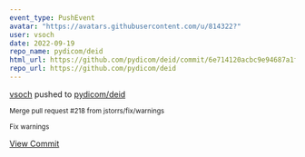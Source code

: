 ```yaml
---
event_type: PushEvent
avatar: "https://avatars.githubusercontent.com/u/814322?"
user: vsoch
date: 2022-09-19
repo_name: pydicom/deid
html_url: https://github.com/pydicom/deid/commit/6e714120acbc9e94687a1fbda25ec51ef00500cd
repo_url: https://github.com/pydicom/deid
---
```


<a href='https://github.com/vsoch' target='_blank'>vsoch</a> pushed to <a href='https://github.com/pydicom/deid' target='_blank'>pydicom/deid</a>

<small>Merge pull request #218 from jstorrs/fix/warnings

Fix warnings</small>

<a href='https://github.com/pydicom/deid/commit/6e714120acbc9e94687a1fbda25ec51ef00500cd' target='_blank'>View Commit</a>